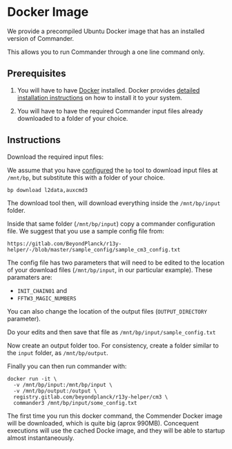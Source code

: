 # Docker Image

We provide a precompiled Ubuntu Docker image that has an installed
version of Commander.

This allows you to run Commander through a one line command only.

## Prerequisites

1. You will have to have [Docker](https://www.docker.com/) installed.
   Docker provides [detailed installation
   instructions](https://docs.docker.com/get-docker/) on how to install
   it to your system.

2. You will have to have the required Commander input files already
   downloaded to a folder of your choice.


## Instructions

Download the required input files:

We assume that you have
[configured](/01_quick_start/downloader/index?id=configuration) the `bp`
tool to download input files at `/mnt/bp`, but substitute this with a
folder of your choice.

`bp download l2data,auxcmd3`



The download tool then, will download everything inside the
`/mnt/bp/input` folder.

Inside that same folder (`/mnt/bp/input`) copy a commander configuration
file.  We suggest that you use a sample config file from:

`https://gitlab.com/BeyondPlanck/r13y-helper/-/blob/master/sample_config/sample_cm3_config.txt`

The config file has two parameters that will need to be edited to the
location of your download files (`/mnt/bp/input`, in our particular
example).  These paramaters are:

* `INIT_CHAIN01` and
* `FFTW3_MAGIC_NUMBERS`

You can also change the location of the output files (`OUTPUT_DIRECTORY`
parameter).

Do your edits and then save that file as `/mnt/bp/input/sample_config.txt`

Now create an output folder too.  For consistency, create a folder
similar to the `input` folder, as `/mnt/bp/output`.

Finally you can then run commander with:

```
docker run -it \
  -v /mnt/bp/input:/mnt/bp/input \
  -v /mnt/bp/output:/output \
  registry.gitlab.com/beyondplanck/r13y-helper/cm3 \
  commander3 /mnt/bp/input/some_config.txt
```

The first time you run this docker command, the Commender Docker image
will be downloaded, which is quite big (aprox 990MB).  Concequent
executions will use the cached Docke image, and they will be able to
startup almost instantaneously.
